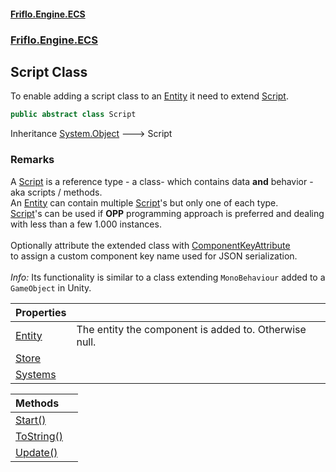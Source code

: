 #### [Friflo.Engine.ECS](index.md 'index')
### [Friflo.Engine.ECS](Friflo.Engine.ECS.md 'Friflo.Engine.ECS')

## Script Class

To enable adding a script class to an [Entity](Entity.md 'Friflo.Engine.ECS.Entity') it need to extend [Script](Script.md 'Friflo.Engine.ECS.Script').

```csharp
public abstract class Script
```

Inheritance [System.Object](https://docs.microsoft.com/en-us/dotnet/api/System.Object 'System.Object') &#129106; Script

### Remarks
A [Script](Script.md 'Friflo.Engine.ECS.Script') is a reference type - a class-  which contains data <b>and</b> behavior - aka scripts / methods.<br/> 
An [Entity](Entity.md 'Friflo.Engine.ECS.Entity') can contain multiple [Script](Script.md 'Friflo.Engine.ECS.Script')'s but only one of each type.<br/>[Script](Script.md 'Friflo.Engine.ECS.Script')'s can be used if <b>OPP</b> programming approach is preferred
and dealing with less than a few 1.000 instances.<br/><br/>
Optionally attribute the extended class with [ComponentKeyAttribute](ComponentKeyAttribute.md 'Friflo.Engine.ECS.ComponentKeyAttribute')<br/>
to assign a custom component key name used for JSON serialization.<br/><br/><i>Info:</i> Its functionality is similar to a class extending `MonoBehaviour` added to a `GameObject` in Unity.

| Properties | |
| :--- | :--- |
| [Entity](Script.Entity.md 'Friflo.Engine.ECS.Script.Entity') | The entity the component is added to. Otherwise null. |
| [Store](Script.Store.md 'Friflo.Engine.ECS.Script.Store') | |
| [Systems](Script.Systems.md 'Friflo.Engine.ECS.Script.Systems') | |

| Methods | |
| :--- | :--- |
| [Start()](Script.Start().md 'Friflo.Engine.ECS.Script.Start()') | |
| [ToString()](Script.ToString().md 'Friflo.Engine.ECS.Script.ToString()') | |
| [Update()](Script.Update().md 'Friflo.Engine.ECS.Script.Update()') | |
